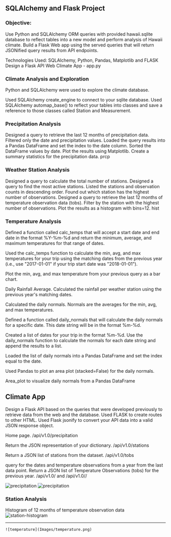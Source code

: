 ## SQLAlchemy and Flask Project

### Objective:
Use Python and SQLAlchemy ORM queries with provided hawaii.sqlite database to reflect tables into a new model and perform analysis of Hawaii climate.
Build a Flask Web app using the served queries that will return JSONified query results from API endpoints.

Technologies Used: SQLAlchemy, Python, Pandas, Matplotlib and FLASK
Design a Flask API Web Climate App - app.py

### Climate Analysis and Exploration
Python and SQLAlchemy were used to explore the climate database.

Used SQLAlchemy create_engine to connect to your sqlite database.
Used SQLAlchemy automap_base() to reflect your tables into classes and save a reference to those classes called Station and Measurement.

### Precipitation Analysis
Designed a query to retrieve the last 12 months of precipitation data.
Filtered only the date and precipitation values.
Loaded the query results into a Pandas DataFrame and set the index to the date column.
Sorted the DataFrame values by date.
Plot the results using Matplotlib.
Create a summary statistics for the precipitation data. prcp

### Weather Station Analysis
Designed a query to calculate the total number of stations.
Designed a query to find the most active stations.
Listed the stations and observation counts in descending order.
Found out which station has the highest number of observations.
Designed a query to retrieve the last 12 months of temperature observation data (tobs).
Filter by the station with the highest number of observations.
Plot the results as a histogram with bins=12. hist

### Temperature Analysis
Defined a function called calc_temps that will accept a start date and end date in the format %Y-%m-%d and return the minimum, average, and maximum temperatures for that range of dates.

Used the calc_temps function to calculate the min, avg, and max temperatures for your trip using the matching dates from the previous year (i.e., use "2017-01-01" if your trip start date was "2018-01-01").

Plot the min, avg, and max temperature from your previous query as a bar chart.

Daily Rainfall Average.
Calculated the rainfall per weather station using the previous year's matching dates.

Calculated the daily normals. Normals are the averages for the min, avg, and max temperatures.

Defined a function called daily_normals that will calculate the daily normals for a specific date. This date string will be in the format %m-%d.

Created a list of dates for your trip in the format %m-%d. Use the daily_normals function to calculate the normals for each date string and append the results to a list.

Loaded the list of daily normals into a Pandas DataFrame and set the index equal to the date.

Used Pandas to plot an area plot (stacked=False) for the daily normals.

Area_plot to visualize daily normals from a Pandas DataFrame

## Climate App

Design a Flask API based on the queries that were developed previously to retrieve data from the web and the database.
Used FLASK to create routes to other HTML.
Used Flask jsonify to convert your API data into a valid JSON response object.

Home page.
/api/v1.0/precipitation

Return the JSON representation of your dictionary.
/api/v1.0/stations

Return a JSON list of stations from the dataset.
/api/v1.0/tobs

query for the dates and temperature observations from a year from the last data point.
Return a JSON list of Temperature Observations (tobs) for the previous year.
/api/v1.0/<start> and /api/v1.0/<start>/<end>

![precipitation](Images/describe.png)
  ![precipitation](Images/precipitation.png)

### Station Analysis

Histogram of 12 months of temperature observation data
  ![station-histogram](Images/station-histogram.png)

- - -
    ![temperature](Images/temperature.png)

